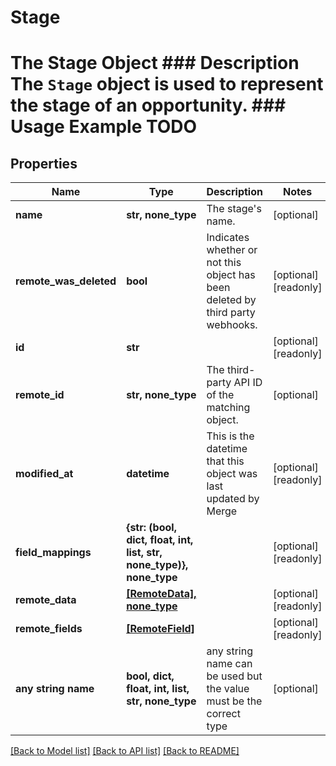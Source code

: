 # Stage

# The Stage Object ### Description The `Stage` object is used to represent the stage of an opportunity. ### Usage Example TODO

## Properties

| Name                   | Type                                                                 | Description                                                                    | Notes                 |
| ---------------------- | -------------------------------------------------------------------- | ------------------------------------------------------------------------------ | --------------------- |
| **name**               | **str, none_type**                                                   | The stage&#39;s name.                                                          | [optional]            |
| **remote_was_deleted** | **bool**                                                             | Indicates whether or not this object has been deleted by third party webhooks. | [optional] [readonly] |
| **id**                 | **str**                                                              |                                                                                | [optional] [readonly] |
| **remote_id**          | **str, none_type**                                                   | The third-party API ID of the matching object.                                 | [optional]            |
| **modified_at**        | **datetime**                                                         | This is the datetime that this object was last updated by Merge                | [optional] [readonly] |
| **field_mappings**     | **{str: (bool, dict, float, int, list, str, none_type)}, none_type** |                                                                                | [optional] [readonly] |
| **remote_data**        | [**[RemoteData], none_type**](RemoteData.md)                         |                                                                                | [optional] [readonly] |
| **remote_fields**      | [**[RemoteField]**](RemoteField.md)                                  |                                                                                | [optional] [readonly] |
| **any string name**    | **bool, dict, float, int, list, str, none_type**                     | any string name can be used but the value must be the correct type             | [optional]            |

[[Back to Model list]](../README.md#documentation-for-models) [[Back to API list]](../README.md#documentation-for-api-endpoints) [[Back to README]](../README.md)
